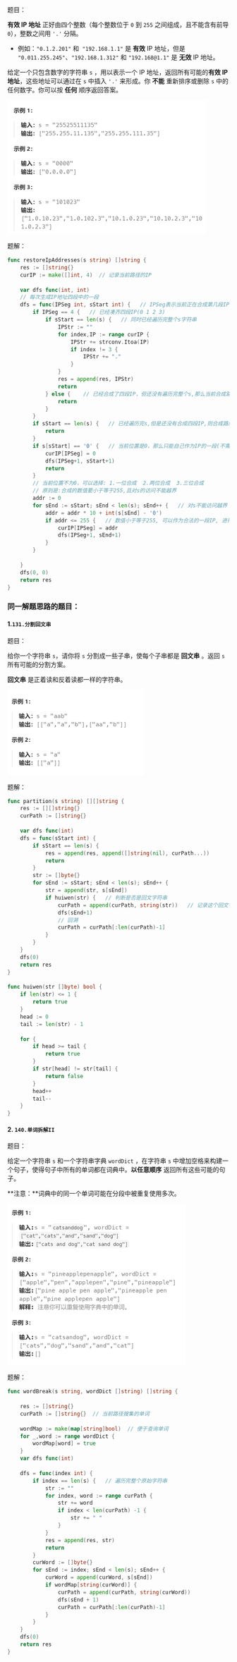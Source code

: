 题目：

**有效 IP 地址** 正好由四个整数（每个整数位于 `0` 到 `255` 之间组成，且不能含有前导 `0`），整数之间用 `'.'` 分隔。

- 例如：`"0.1.2.201"` 和` "192.168.1.1"` 是 **有效** IP 地址，但是 `"0.011.255.245"`、`"192.168.1.312"` 和 `"192.168@1.1"` 是 **无效** IP 地址。

给定一个只包含数字的字符串 `s` ，用以表示一个 IP 地址，返回所有可能的**有效 IP 地址**，这些地址可以通过在 `s` 中插入 `'.'` 来形成。你 **不能** 重新排序或删除 `s` 中的任何数字。你可以按 **任何** 顺序返回答案。

<img src="93.复原IP地址.assets/image-20230914223755753.png" alt="image-20230914223755753" style="zoom:50%;" />

题解：

```go
func restoreIpAddresses(s string) []string {
    res := []string{}
    curIP := make([]int, 4)  // 记录当前路径的IP
    
    var dfs func(int, int)
    // 每次生成IP地址四段中的一段
    dfs = func(IPSeg int, sStart int) {   // IPSeg表示当前正在合成第几段IP，sStart表示当前在s的哪一位上
        if IPSeg == 4 {   // 已经凑齐四段IP(0 1 2 3)
            if sStart == len(s) {   // 同时已经遍历完整个s字符串
                IPStr := ""
                for index,IP := range curIP {
                    IPStr += strconv.Itoa(IP)
                    if index != 3 {
                        IPStr += "."
                    }
                }
                res = append(res, IPStr)
                return
            } else {    // 已经合成了四段IP，但还没有遍历完整个s,那么当前合成路线是错误的
                return
            }
        }
        if sStart == len(s) {   // 已经遍历完s,但是还没有合成四段IP,则合成路线错误
            return
        }
        if s[sStart] == '0' {   // 当前位置是0，那么只能自己作为IP的一段(不需要回溯,因为只有这一种可能)
            curIP[IPSeg] = 0
            dfs(IPSeg+1, sStart+1)
            return
        }
        // 当前位置不为0，可以选择: 1.一位合成  2.两位合成  3.三位合成  
        // 原则是:合成的数值要小于等于255,且对s的访问不能越界
        addr := 0
        for sEnd := sStart; sEnd < len(s); sEnd++ {   // 对s不能访问越界
            addr = addr * 10 + int(s[sEnd] - '0')
            if addr <= 255 {   // 数值小于等于255, 可以作为合法的一段IP, 进行递归
                curIP[IPSeg] = addr
                dfs(IPSeg+1, sEnd+1)
            }
        }

    }
    dfs(0, 0)
    return res
}
```



### 同一解题思路的题目：

#### 1.`131.分割回文串`

题目：

给你一个字符串 `s`，请你将 `s` 分割成一些子串，使每个子串都是 **回文串** 。返回 `s` 所有可能的分割方案。

**回文串** 是正着读和反着读都一样的字符串。

<img src="93.复原IP地址.assets/image-20230916195300222.png" alt="image-20230916195300222" style="zoom:50%;" />



题解：

```go
func partition(s string) [][]string {
    res := [][]string{}
    curPath := []string{}

    var dfs func(int)
    dfs = func(sStart int) {
        if sStart == len(s) {
            res = append(res, append([]string(nil), curPath...))
            return
        }
        str := []byte{}
        for sEnd := sStart; sEnd < len(s); sEnd++ {
            str = append(str, s[sEnd])
            if huiwen(str) {   // 判断是否是回文字符串
                curPath = append(curPath, string(str))   // 记录这个回文字符串
                dfs(sEnd+1)
                // 回溯
                curPath = curPath[:len(curPath)-1]
            }
        }
    }
    dfs(0)
    return res
}

func huiwen(str []byte) bool {
    if len(str) <= 1 {
        return true
    }
    head := 0
    tail := len(str) - 1

    for {
        if head >= tail {
            return true
        }
        if str[head] != str[tail] {
            return false
        }
        head++
        tail--
    }
}
```



#### 2. `140.单词拆解II`

题目：

给定一个字符串 `s` 和一个字符串字典 `wordDict` ，在字符串 `s` 中增加空格来构建一个句子，使得句子中所有的单词都在词典中。**以任意顺序** 返回所有这些可能的句子。

**注意：**词典中的同一个单词可能在分段中被重复使用多次。

<img src="93.复原IP地址.assets/image-20230916193220618.png" alt="image-20230916193220618" style="zoom:50%;" />

题解：

```go
func wordBreak(s string, wordDict []string) []string {

    res := []string{}
    curPath := []string{}  // 当前路径搜集的单词

    wordMap := make(map[string]bool)  // 便于查询单词
    for _,word := range wordDict {
        wordMap[word] = true
    }
    var dfs func(int)

    dfs = func(index int) {
        if index == len(s) {   // 遍历完整个原始字符串
            str := ""
            for index, word := range curPath {
                str += word
                if index < len(curPath) -1 {
                    str += " "
                }
            }
            res = append(res, str)
            return
        }
        curWord := []byte{}
        for sEnd := index; sEnd < len(s); sEnd++ {
            curWord = append(curWord, s[sEnd])
            if wordMap[string(curWord)] {
                curPath = append(curPath, string(curWord))
                dfs(sEnd + 1)
                curPath = curPath[:len(curPath)-1]
            }
        }
    } 
    dfs(0)
    return res
}
```

